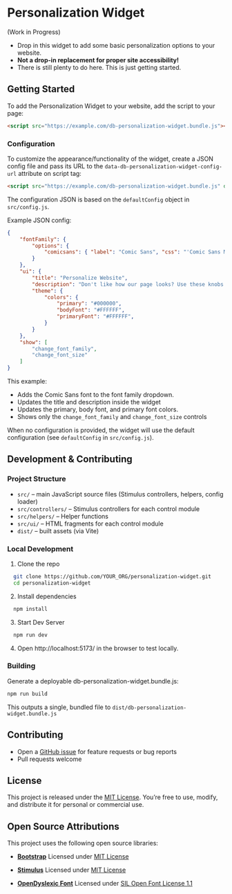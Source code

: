# Personalization Widget

(Work in Progress)

- Drop in this widget to add some basic personalization options to your website.
- **Not a drop-in replacement for proper site accessibility!**
- There is still plenty to do here. This is just getting started.

## Getting Started

To add the Personalization Widget to your website, add the script to your page:
```html
<script src="https://example.com/db-personalization-widget.bundle.js"></script>
```

### Configuration

To customize the appearance/functionality of the widget, create a JSON config file and pass its URL to the `data-db-personalization-widget-config-url` attribute on script tag:
```html
<script src="https://example.com/db-personalization-widget.bundle.js" data-db-personalization-widget-config-url="https://example.com/widget-config.json"></script>
```

The configuration JSON is based on the `defaultConfig` object in `src/config.js`.

Example JSON config:
```json
{
    "fontFamily": {
        "options": {
            "comicsans": { "label": "Comic Sans", "css": "'Comic Sans MS', cursive" }
        }
    },
    "ui": {
        "title": "Personalize Website",
        "description": "Don't like how our page looks? Use these knobs.",
        "theme": {
            "colors": {
                "primary": "#000000",
                "bodyFont": "#FFFFFF",
                "primaryFont": "#FFFFFF",
            }
        }
    },
    "show": [
        "change_font_family",
        "change_font_size"
    ]
}
```
This example:
- Adds the Comic Sans font to the font family dropdown.
- Updates the title and description inside the widget
- Updates the primary, body font, and primary font colors.
- Shows only the `change_font_family` and `change_font_size` controls

When no configuration is provided, the widget will use the default configuration (see `defaultConfig` in `src/config.js`).

## Development & Contributing

### Project Structure

- `src/` – main JavaScript source files (Stimulus controllers, helpers, config loader)
- `src/controllers/` – Stimulus controllers for each control module
- `src/helpers/` – Helper functions
- `src/ui/` – HTML fragments for each control module
- `dist/` – built assets (via Vite)

### Local Development

1. Clone the repo
  ```sh
    git clone https://github.com/YOUR_ORG/personalization-widget.git
    cd personalization-widget
  ```
2. Install dependencies
  ```sh
    npm install
  ```
3. Start Dev Server
  ```sh
    npm run dev
  ```
4. Open http://localhost:5173/ in the browser to test locally.

### Building

Generate a deployable db-personalization-widget.bundle.js:
```sh
npm run build
```
This outputs a single, bundled file to `dist/db-personalization-widget.bundle.js`

## Contributing
- Open a [GitHub issue](https://github.com/DubBotQA/personalization-widget/issues) for feature requests or bug reports
- Pull requests welcome

## License

This project is released under the [MIT License](https://github.com/DubBotQA/personalization-widget/blob/main/LICENSE). You’re free to use, modify, and distribute it for personal or commercial use.

## Open Source Attributions

This project uses the following open source libraries:

- **[Bootstrap](https://getbootstrap.com/)**
Licensed under [MIT License](https://github.com/twbs/bootstrap/blob/main/LICENSE)

- **[Stimulus](https://stimulus.hotwired.dev/)**
Licensed under [MIT License](https://github.com/hotwired/stimulus/blob/main/LICENSE.md)

- **[OpenDyslexic Font](https://opendyslexic.org/)**
Licensed under [SIL Open Font License 1.1](https://scripts.sil.org/OFL)
